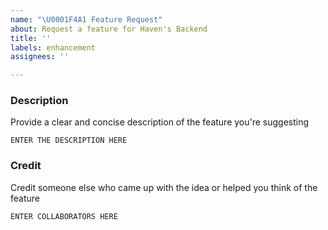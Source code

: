 ```yaml
---
name: "\U0001F4A1 Feature Request"
about: Request a feature for Haven's Backend
title: ''
labels: enhancement
assignees: ''

---
```


### Description
Provide a clear and concise description of the feature you're suggesting
```
ENTER THE DESCRIPTION HERE
```


### Credit
Credit someone else who came up with the idea or helped you think of the feature
```
ENTER COLLABORATORS HERE
```
